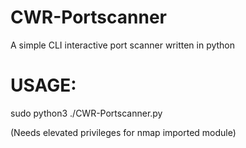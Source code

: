 # CWR-Portscanner
A simple CLI interactive port scanner written in python



# USAGE: 
sudo python3 ./CWR-Portscanner.py                             


(Needs elevated privileges for nmap imported module)
